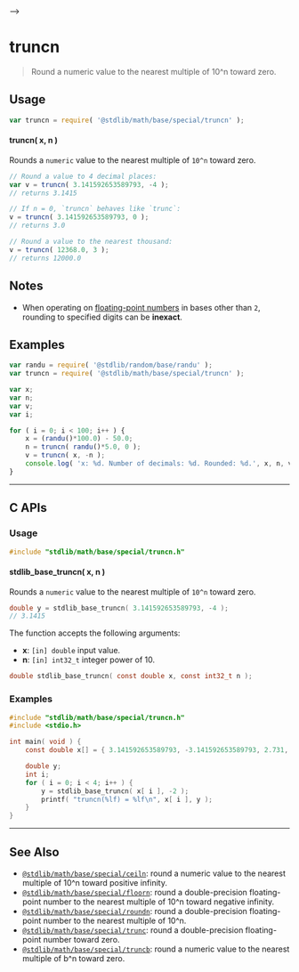     

-->

# truncn

> Round a numeric value to the nearest multiple of 10^n toward zero.

<section class="usage">

## Usage

```javascript
var truncn = require( '@stdlib/math/base/special/truncn' );
```

#### truncn( x, n )

Rounds a `numeric` value to the nearest multiple of `10^n` toward zero.

```javascript
// Round a value to 4 decimal places:
var v = truncn( 3.141592653589793, -4 );
// returns 3.1415

// If n = 0, `truncn` behaves like `trunc`:
v = truncn( 3.141592653589793, 0 );
// returns 3.0

// Round a value to the nearest thousand:
v = truncn( 12368.0, 3 );
// returns 12000.0
```

</section>

<!-- /.usage -->

<section class="notes">

## Notes

-   When operating on [floating-point numbers][ieee754] in bases other than `2`, rounding to specified digits can be **inexact**.

</section>

<!-- /.notes -->

<section class="examples">

## Examples

<!-- eslint no-undef: "error" -->

```javascript
var randu = require( '@stdlib/random/base/randu' );
var truncn = require( '@stdlib/math/base/special/truncn' );

var x;
var n;
var v;
var i;

for ( i = 0; i < 100; i++ ) {
    x = (randu()*100.0) - 50.0;
    n = truncn( randu()*5.0, 0 );
    v = truncn( x, -n );
    console.log( 'x: %d. Number of decimals: %d. Rounded: %d.', x, n, v );
}
```

</section>

<!-- /.examples -->

<!-- C interface documentation. -->

* * *

<section class="c">

## C APIs

<!-- Section to include introductory text. Make sure to keep an empty line after the intro `section` element and another before the `/section` close. -->

<section class="intro">

</section>

<!-- /.intro -->

<!-- C usage documentation. -->

<section class="usage">

### Usage

```c
#include "stdlib/math/base/special/truncn.h"
```

#### stdlib_base_truncn( x, n )

Rounds a `numeric` value to the nearest multiple of `10^n` toward zero.

```c
double y = stdlib_base_truncn( 3.141592653589793, -4 );
// 3.1415
```

The function accepts the following arguments:

-   **x**: `[in] double` input value.
-   **n**: `[in] int32_t` integer power of 10.

```c
double stdlib_base_truncn( const double x, const int32_t n );
```

</section>

<!-- /.usage -->

<!-- C API usage notes. Make sure to keep an empty line after the `section` element and another before the `/section` close. -->

<section class="notes">

</section>

<!-- /.notes -->

<!-- C API usage examples. -->

<section class="examples">

### Examples

```c
#include "stdlib/math/base/special/truncn.h"
#include <stdio.h>

int main( void ) {
    const double x[] = { 3.141592653589793, -3.141592653589793, 2.731, 3.55555 };

    double y;
    int i;
    for ( i = 0; i < 4; i++ ) {
        y = stdlib_base_truncn( x[ i ], -2 );
        printf( "truncn(%lf) = %lf\n", x[ i ], y );
    }
}
```

</section>

<!-- /.examples -->

</section>

<!-- /.c -->

<!-- Section for related `stdlib` packages. Do not manually edit this section, as it is automatically populated. -->

<section class="related">

* * *

## See Also

-   <span class="package-name">[`@stdlib/math/base/special/ceiln`][@stdlib/math/base/special/ceiln]</span><span class="delimiter">: </span><span class="description">round a numeric value to the nearest multiple of 10^n toward positive infinity.</span>
-   <span class="package-name">[`@stdlib/math/base/special/floorn`][@stdlib/math/base/special/floorn]</span><span class="delimiter">: </span><span class="description">round a double-precision floating-point number to the nearest multiple of 10^n toward negative infinity.</span>
-   <span class="package-name">[`@stdlib/math/base/special/roundn`][@stdlib/math/base/special/roundn]</span><span class="delimiter">: </span><span class="description">round a double-precision floating-point number to the nearest multiple of 10^n.</span>
-   <span class="package-name">[`@stdlib/math/base/special/trunc`][@stdlib/math/base/special/trunc]</span><span class="delimiter">: </span><span class="description">round a double-precision floating-point number toward zero.</span>
-   <span class="package-name">[`@stdlib/math/base/special/truncb`][@stdlib/math/base/special/truncb]</span><span class="delimiter">: </span><span class="description">round a numeric value to the nearest multiple of b^n toward zero.</span>

</section>

<!-- /.related -->

<!-- Section for all links. Make sure to keep an empty line after the `section` element and another before the `/section` close. -->

<section class="links">

[ieee754]: https://en.wikipedia.org/wiki/IEEE_754-1985

<!-- <related-links> -->

[@stdlib/math/base/special/ceiln]: https://github.com/Rejoan-Sardar/Big-Project-with-stdlib/tree/main/lib/node_modules/%40stdlib/math/base/special/ceiln

[@stdlib/math/base/special/floorn]: https://github.com/Rejoan-Sardar/Big-Project-with-stdlib/tree/main/lib/node_modules/%40stdlib/math/base/special/floorn

[@stdlib/math/base/special/roundn]: https://github.com/Rejoan-Sardar/Big-Project-with-stdlib/tree/main/lib/node_modules/%40stdlib/math/base/special/roundn

[@stdlib/math/base/special/trunc]: https://github.com/Rejoan-Sardar/Big-Project-with-stdlib/tree/main/lib/node_modules/%40stdlib/math/base/special/trunc

[@stdlib/math/base/special/truncb]: https://github.com/Rejoan-Sardar/Big-Project-with-stdlib/tree/main/lib/node_modules/%40stdlib/math/base/special/truncb

<!-- </related-links> -->

</section>

<!-- /.links -->

